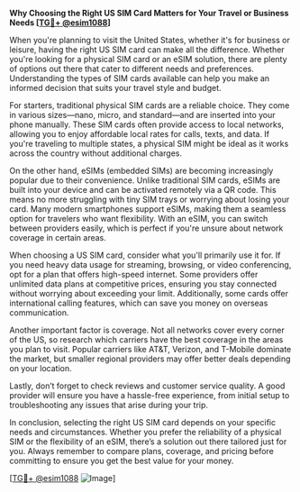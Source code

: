 **Why Choosing the Right US SIM Card Matters for Your Travel or Business Needs [[TG💪+ @esim1088](https://t.me/s/esim1088)]**

When you're planning to visit the United States, whether it's for business or leisure, having the right US SIM card can make all the difference. Whether you're looking for a physical SIM card or an eSIM solution, there are plenty of options out there that cater to different needs and preferences. Understanding the types of SIM cards available can help you make an informed decision that suits your travel style and budget.

For starters, traditional physical SIM cards are a reliable choice. They come in various sizes—nano, micro, and standard—and are inserted into your phone manually. These SIM cards often provide access to local networks, allowing you to enjoy affordable local rates for calls, texts, and data. If you're traveling to multiple states, a physical SIM might be ideal as it works across the country without additional charges.

On the other hand, eSIMs (embedded SIMs) are becoming increasingly popular due to their convenience. Unlike traditional SIM cards, eSIMs are built into your device and can be activated remotely via a QR code. This means no more struggling with tiny SIM trays or worrying about losing your card. Many modern smartphones support eSIMs, making them a seamless option for travelers who want flexibility. With an eSIM, you can switch between providers easily, which is perfect if you're unsure about network coverage in certain areas.

When choosing a US SIM card, consider what you'll primarily use it for. If you need heavy data usage for streaming, browsing, or video conferencing, opt for a plan that offers high-speed internet. Some providers offer unlimited data plans at competitive prices, ensuring you stay connected without worrying about exceeding your limit. Additionally, some cards offer international calling features, which can save you money on overseas communication.

Another important factor is coverage. Not all networks cover every corner of the US, so research which carriers have the best coverage in the areas you plan to visit. Popular carriers like AT&T, Verizon, and T-Mobile dominate the market, but smaller regional providers may offer better deals depending on your location.

Lastly, don’t forget to check reviews and customer service quality. A good provider will ensure you have a hassle-free experience, from initial setup to troubleshooting any issues that arise during your trip.

In conclusion, selecting the right US SIM card depends on your specific needs and circumstances. Whether you prefer the reliability of a physical SIM or the flexibility of an eSIM, there’s a solution out there tailored just for you. Always remember to compare plans, coverage, and pricing before committing to ensure you get the best value for your money.

[[TG💪+ @esim1088](https://t.me/s/esim1088) ![Image](https://i.postimg.cc/Y0z9fWf4/image.png)]